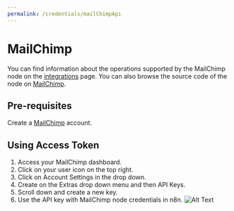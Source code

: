 ```yaml
---
permalink: /credentials/mailChimpApi
---
```



# MailChimp
You can find information about the operations supported by the MailChimp node on the [integrations](https://n8n.io/integrations/n8n-nodes-base.mailchimp) page. You can also browse the source code of the node on [MailChimp](https://github.com/n8n-io/n8n/tree/master/packages/nodes-base/nodes/Mailchimp).

## Pre-requisites

Create a [MailChimp](https://www.mailchimp.com/) account.

## Using Access Token

1. Access your MailChimp dashboard.
2. Click on your user icon on the top right.
3. Click on Account Settings in the drop down.
4. Create on the Extras drop down menu and then API Keys.
5. Scroll down and create a new key.
6. Use the API key with MailChimp node credentials in n8n.
![Alt Text](https://i.imgur.com/87GYcWV.gif)






